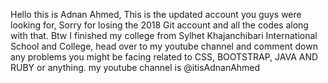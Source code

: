 Hello this is Adnan Ahmed, This is the updated account you guys were looking for, Sorry for losing the 2018 Git account and all the codes along with that. Btw I finished my college from Sylhet Khajanchibari International School and College, head over to my youtube channel and comment down any problems you might be facing related to CSS, BOOTSTRAP, JAVA AND RUBY or anything. my youtube channel is @itisAdnanAhmed
